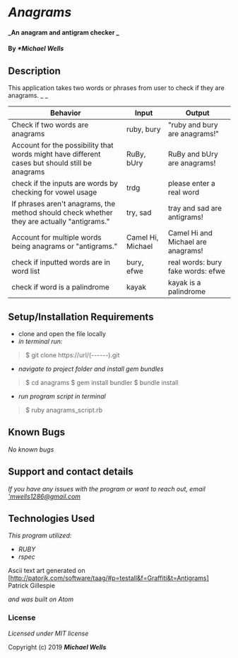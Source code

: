# _Anagrams_

#### _An anagram and antigram checker _

#### By _**Michael Wells*_

## Description
This application takes two words or phrases from user to check if they are anagrams.
_ _

|Behavior|Input|Output|
|---|---|---|
| Check if two words are anagrams  | ruby, bury  | "ruby and bury are anagrams!"  |
| Account for the possibility that words might have different cases but should still be anagrams  | RuBy, bUry  |RuBy and bUry are anagrams!   |
| check if the inputs are words by checking for vowel usage  |  trdg |  please enter a real word |
| If phrases aren't anagrams, the method should check whether they are actually "antigrams."|try, sad| tray and sad are antigrams!|
|Account for multiple words being anagrams or "antigrams."|Camel Hi, Michael|Camel Hi and Michael are anagrams!|
|check if inputted words are in word list|bury, efwe| real words: bury fake words: efwe|
|check if word is a palindrome|kayak| kayak is a palindrome|


## Setup/Installation Requirements
* clone and open the file locally
* _in terminal run:_
>$ git clone https://url/(------).git

* _navigate to project folder and install gem bundles_
>$ cd anagrams
>$ gem install bundler
>$ bundle install

* _run program script in terminal_
>$ ruby anagrams_script.rb


## Known Bugs

_No known bugs_

## Support and contact details

_If you have any issues with the program or want to reach out, email ['mwells1286@gmail.com](href='mailto:email@email.com')_

## Technologies Used

_This program utilized:_
* _RUBY_
* _rspec_

Ascii text art generated on [http://patorjk.com/software/taag/#p=testall&f=Graffiti&t=Antigrams] Patrick Gillespie

_and was built on Atom_
### License

*Licensed under MIT license*

Copyright (c) 2019 **_Michael Wells_**
